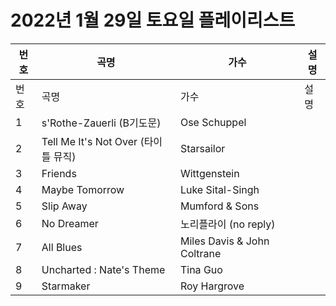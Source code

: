 # 2022년 1월 29일 토요일 플레이리스트

| 번호 | 곡명 | 가수 | 설명 |
|------|------|------|------|
| 번호 | 곡명 | 가수 | 설명 |
| 1 | s'Rothe-Zauerli (B기도문) | Ose Schuppel |  |
| 2 | Tell Me It's Not Over (타이틀 뮤직) | Starsailor |  |
| 3 | Friends | Wittgenstein |  |
| 4 | Maybe Tomorrow | Luke Sital-Singh |  |
| 5 | Slip Away | Mumford & Sons |  |
| 6 | No Dreamer | 노리플라이 (no reply) |  |
| 7 | All Blues | Miles Davis & John Coltrane |  |
| 8 | Uncharted : Nate's Theme | Tina Guo |  |
| 9 | Starmaker | Roy Hargrove |  |
